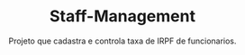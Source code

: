 <h1 align="center">Staff-Management</h1>
<p align="center">Projeto que cadastra e controla taxa de IRPF de funcionarios.</p>
